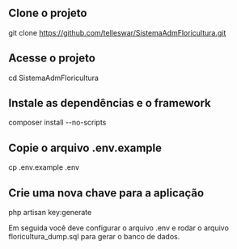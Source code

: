<h2>Clone o projeto</h2>

git clone https://github.com/telleswar/SistemaAdmFloricultura.git

<h2>Acesse o projeto</h2>

cd SistemaAdmFloricultura

<h2>Instale as dependências e o framework</h2>

composer install --no-scripts

<h2>Copie o arquivo .env.example</h2>

cp .env.example .env

<h2>Crie uma nova chave para a aplicação</h2>

php artisan key:generate

Em seguida você deve configurar o arquivo .env e rodar o arquivo floricultura_dump.sql para gerar o banco de dados.
